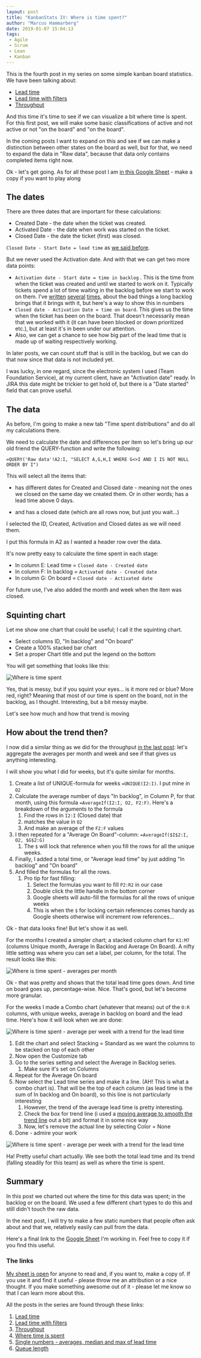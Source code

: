 ```yaml
---
layout: post
title: "KanbanStats IV: Where is time spent?"
author: "Marcus Hammarberg"
date: 2019-01-07 15:04:13
tags:
 - Agile
 - Scrum
 - Lean
 - Kanban
---
```


This is the fourth post in my series on some simple kanban board statistics. We have been talking about:

* [Lead time](https://www.marcusoft.net/2019/01/kanbanstats-simplify-process-stats-get-started.html)
* [Lead time with filters](https://www.marcusoft.net/2019/01/kanbanstats-ii-filter-the-process-chart.html)
* [Throughput](https://www.marcusoft.net/2019/01/kanbanstats-iii-throughput.html)

And this time it's time to see if we can visualize a bit where time is spent. For this first post, we will make some basic classifications of active and not active or not "on the board" and "on the board".

In the coming posts I want to expand on this and see if we can make a distinction between other states on the board as well, but for that, we need to expand the data in "Raw data", because that data only contains completed items right now.

Ok - let's get going. As for all these post I am [in this Google Sheet](https://docs.google.com/spreadsheets/d/1IinrY-3_wEQUwHucDgHsCMUkFhLOqlBzXkZfc1yLBBI/) - make a copy if you want to play along

<!-- excerpt-end -->

## The dates

There are three dates that are important for these calculations:

* Created Date - the date when the ticket was created.
* Activated Date - the date when work was started on the ticket.
* Closed Date - the date the ticket (first) was closed.

`Closed Date - Start Date = lead time` as [we said before](https://www.marcusoft.net/2019/01/kanbanstats-simplify-process-stats-get-started.html).

But we never used the Activation date. And with that we can get two more data points:

* `Activation date - Start date = time in backlog` . This is the time from when the ticket was created and until we started to work on it.
  Typically tickets spend a lot of time waiting in the backlog before we start to work on them. I've [written](https://www.marcusoft.net/2016/04/fear-of-loosing-important-things.html) [several](https://www.marcusoft.net/2016/06/backlog-and-features.html) [times](https://www.marcusoft.net/2017/05/impact-and-backlogs.html), about the bad things a long backlog brings that it brings with it, but here's a way to show this in numbers
* `Closed date - Activation Date = time on board`. This gives us the time when the ticket has been on the board. That doesn't necessarily mean that we worked with it (it can have been blocked or down prioritized etc.), but at least it's in been under our attention.
* Also, we can get a chance to see how big part of the lead time that is made up of waiting respectively working.

In later posts, we can count stuff that is still in the backlog, but we can do that now since that data is not included yet.

I was lucky, in one regard, since the electronic system I used (Team Foundation Service), at my current client, have an "Activation date" ready. In JIRA this date might be trickier to get hold of, but there is a "Date started" field that can prove useful.

## The data

As before, I'm going to make a new tab "Time spent distributions" and do all my calculations there.

We need to calculate the date and differences per item so let's bring up our old friend the QUERY-function and write the following:

```text
=QUERY('Raw data'!A2:I, "SELECT A,G,H,I WHERE G<>I AND I IS NOT NULL ORDER BY I")
```

This will select all the items that:

* has different dates for Created and Closed date - meaning not the ones we closed on the same day we created them. Or in other words; has a lead time above 0 days.

* and has a closed date (which are all rows now, but just you wait...)

I selected the ID, Created, Activation and Closed dates as we will need them.

I put this formula in A2 as I wanted a header row over the data.

It's now pretty easy to calculate the time spent in each stage:

* In column E: Lead time = `Closed date - Created date`
* In column F: In backlog = `Activated date - Created date`
* In column G: On board = `Closed date - Activated date`

For future use, I've also added the month and week when the item was closed.

## Squinting chart

Let me show one chart that could be useful; I call it the squinting chart.

* Select columns ID, "In backlog" and "On board"
* Create a 100% stacked bar chart
* Set a proper Chart title and put the legend on the bottom

You will get something that looks like this:

![Where is time spent](/img/whereTimeIsSpent.png)

Yes, that is messy, but if you squint your eyes... is it more red or blue? More red, right? Meaning that most of our time is spent on the board, not in the backlog, as I thought. Interesting, but a bit messy maybe.

Let's see how much and how that trend is moving

## How about the trend then?

I now did a similar thing as we did for the throughput [in the last post](https://www.marcusoft.net/2019/01/kanbanstats-iii-throughput.html): let's aggregate the averages per month and week and see if that gives us anything interesting.

I will show you what I did for weeks, but it's quite similar for months.

1. Create a list of UNIQUE-formula for weeks `=UNIQUE(I2:I)`. I put mine in `O2`
2. Calculate the average number of days "In backlog", in Column P, for that month, using this formula `=AverageIf(I2:I, O2, F2:F)`. Here's a breakdown of the arguments to the formula
   1. Find the rows in `I2:I` (Closed date) that
   2. matches the value in `O2`
   3. And make an average of the `F2:F` values
3. I then repeated for a "Average On Board"-column: `=AverageIf($I$2:I, O2, $G$2:G)`
   1. The `$` will lock that reference when you fill the rows for all the unique weeks.
4. Finally, I added a total time, or "Average lead time" by just adding "In backlog" and "On board"
5. And filled the formulas for all the rows.
   1. Pro tip for fast filling:
      1. Select the formulas you want to fill `P2:R2` in our case
      2. Double click the little handle in the bottom corner
      3. Google sheets will auto-fill the formulas for all the rows of unique weeks
      4. This is when the `$` for locking certain references comes handy as Google sheets otherwise will increment row references...

Ok - that data looks fine! But let's show it as well.

For the months I created a simpler chart; a stacked column chart for `K1:M7` (columns Unique month, Average In Backlog and Average On Board). A nifty little setting was where you can set a label, per column, for the total. The result looks like this:

![Where is time spent - averages per month](/img/whereTimeIsSpentAveragesPerMonth.png)

Ok - that was pretty and shows that the total lead time goes down. And time on board goes up, percentage-wise. Nice. That's good, but let's become more granular.

For the weeks I made a Combo chart (whatever that means) out of the `O:R` columns, with unique weeks, average in backlog on board and the lead time. Here's how it will look when we are done:

![Where is time spent - average per week with a trend for the lead time](/img/whereTimeIsSpentAveragesPerWeek.png)

1. Edit the chart and select Stacking = Standard as we want the columns to be stacked on top of each other
2. Now open the Customize tab
3. Go to the series setting and select the Average in Backlog series.
   1. Make sure it's set on Columns
4. Repeat for the Average On board
5. Now select the Lead time series and make it a line. (AH! This is what a combo chart is). That will be the top of each column (as lead time is the sum of In backlog and On board), so this line is not particularly interesting
   1. However, the trend of the average lead time is pretty interesting.
   2. Check the box for trend line (i used a [moving average to smooth the trend line](https://www.intel.ru/content/dam/www/program/education/us/en/documents/project-design/graphing/graphing-trendlines.pdf) out a bit) and format it in some nice way
   3. Now, let's remove the actual line by selecting Color = None
6. Done - admire your work

![Where is time spent - average per week with a trend for the lead time](/img/whereTimeIsSpentAveragesPerWeek.png)

Ha! Pretty useful chart actually. We see both the total lead time and its trend (falling steadily for this team) as well as where the time is spent.

## Summary

In this post we charted out where the time for this data was spent; in the backlog or on the board. We used a few different chart types to do this and still didn't touch the raw data.

In the next post, I will try to make a few static numbers that people often ask about and that we, relatively easily can pull from the data.

Here's a final link to the [Google Sheet](https://docs.google.com/spreadsheets/d/1IinrY-3_wEQUwHucDgHsCMUkFhLOqlBzXkZfc1yLBBI/) I'm working in. Feel free to copy it if you find this useful.

### The links

[My sheet is open](https://docs.google.com/spreadsheets/d/1IinrY-3_wEQUwHucDgHsCMUkFhLOqlBzXkZfc1yLBBI) for anyone to read and, if you want to, make a copy of. If you use it and find it useful - please throw me an attribution or a nice thought. If you make something awesome out of it - please let me know so that I can learn more about this.

All the posts in the series are found through these links:

1. [Lead time](https://www.marcusoft.net/2019/01/kanbanstats-simplify-process-stats-get-started.html)
2. [Lead time with filters](https://www.marcusoft.net/2019/01/kanbanstats-ii-filter-the-process-chart.html)
3. [Throughput](https://www.marcusoft.net/2019/01/kanbanstats-iii-throughput.html)
4. [Where time is spent](https://www.marcusoft.net/2019/01/kanbanstats-where-is-time-spent.html)
5. [Single numbers - averages, median and max of lead time](https://www.marcusoft.net/2019/01/kanbanstats-v-single-numbers.html)
6. [Queue length](https://www.marcusoft.net/2019/01/kanbanstats-vi-queue-length.html)
